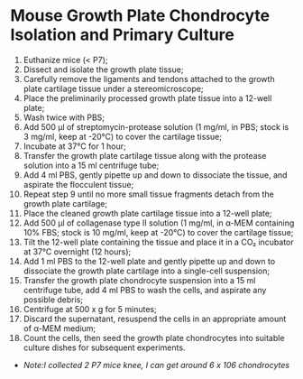 # Mouse Growth Plate Chondrocyte Isolation and Primary Culture

1. Euthanize mice (< P7);
2. Dissect and isolate the growth plate tissue;
3. Carefully remove the ligaments and tendons attached to the growth plate cartilage tissue under a stereomicroscope;
4. Place the preliminarily processed growth plate tissue into a 12-well plate;
5. Wash twice with PBS;
6. Add 500 µl of streptomycin-protease solution (1 mg/ml, in PBS; stock is 3 mg/ml, keep at -20°C) to cover the cartilage tissue;
7. Incubate at 37°C for 1 hour;
8. Transfer the growth plate cartilage tissue along with the protease solution into a 15 ml centrifuge tube;
9. Add 4 ml PBS, gently pipette up and down to dissociate the tissue, and aspirate the flocculent tissue;
10. Repeat step 9 until no more small tissue fragments detach from the growth plate cartilage;
11. Place the cleaned growth plate cartilage tissue into a 12-well plate;
12. Add 500 µl of collagenase type II solution (1 mg/ml, in α-MEM containing 10% FBS; stock is 10 mg/ml, keep at -20°C) to cover the cartilage tissue;
13. Tilt the 12-well plate containing the tissue and place it in a CO₂ incubator at 37°C overnight (12 hours);
14. Add 1 ml PBS to the 12-well plate and gently pipette up and down to dissociate the growth plate cartilage into a single-cell suspension;
15. Transfer the growth plate chondrocyte suspension into a 15 ml centrifuge tube, add 4 ml PBS to wash the cells, and aspirate any possible debris;
16. Centrifuge at 500 x g for 5 minutes;
17. Discard the supernatant, resuspend the cells in an appropriate amount of α-MEM medium;
18. Count the cells, then seed the growth plate chondrocytes into suitable culture dishes for subsequent experiments.
- *Note:I collected 2 P7 mice knee, I can get around 6 x 10<sep>6</sep> chondrocytes*
